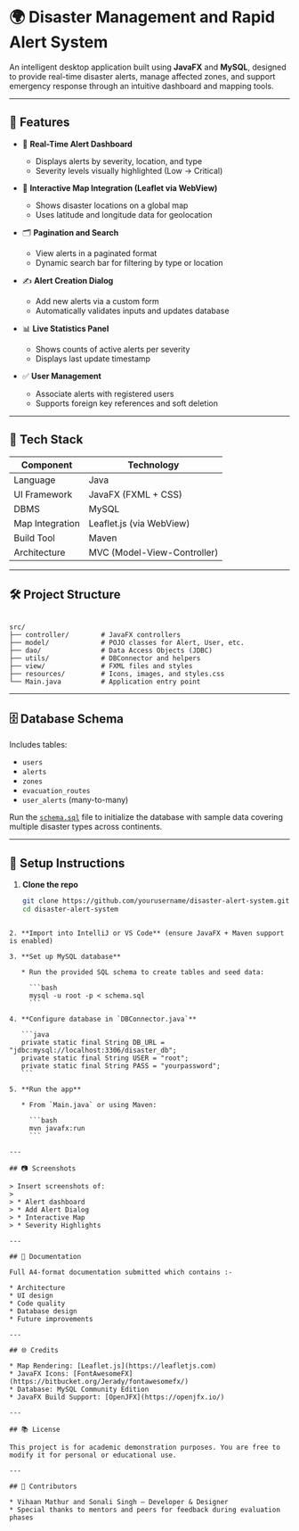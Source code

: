 # 🌍 Disaster Management and Rapid Alert System

An intelligent desktop application built using **JavaFX** and **MySQL**, designed to provide real-time disaster alerts, manage affected zones, and support emergency response through an intuitive dashboard and mapping tools.

---

## 📌 Features

- 🔴 **Real-Time Alert Dashboard**
  - Displays alerts by severity, location, and type
  - Severity levels visually highlighted (Low → Critical)

- 🧭 **Interactive Map Integration (Leaflet via WebView)**
  - Shows disaster locations on a global map
  - Uses latitude and longitude data for geolocation

- 🗂️ **Pagination and Search**
  - View alerts in a paginated format
  - Dynamic search bar for filtering by type or location

- ✍️ **Alert Creation Dialog**
  - Add new alerts via a custom form
  - Automatically validates inputs and updates database

- 📊 **Live Statistics Panel**
  - Shows counts of active alerts per severity
  - Displays last update timestamp

- ✅ **User Management**
  - Associate alerts with registered users
  - Supports foreign key references and soft deletion

---

## 🧰 Tech Stack

| Component        | Technology               |
|------------------|--------------------------|
| Language         | Java                     |
| UI Framework     | JavaFX (FXML + CSS)      |
| DBMS             | MySQL                    |
| Map Integration  | Leaflet.js (via WebView) |
| Build Tool       | Maven                    |
| Architecture     | MVC (Model-View-Controller) |

---

## 🛠️ Project Structure

```

src/
├── controller/        # JavaFX controllers
├── model/             # POJO classes for Alert, User, etc.
├── dao/               # Data Access Objects (JDBC)
├── utils/             # DBConnector and helpers
├── view/              # FXML files and styles
├── resources/         # Icons, images, and styles.css
└── Main.java          # Application entry point

````

---

## 🗄️ Database Schema

Includes tables:
- `users`
- `alerts`
- `zones`
- `evacuation_routes`
- `user_alerts` (many-to-many)

Run the [`schema.sql`](./schema.sql) file to initialize the database with sample data covering multiple disaster types across continents.

---

## 🔧 Setup Instructions

1. **Clone the repo**  
   ```bash
   git clone https://github.com/yourusername/disaster-alert-system.git
   cd disaster-alert-system
````

2. **Import into IntelliJ or VS Code** (ensure JavaFX + Maven support is enabled)

3. **Set up MySQL database**

   * Run the provided SQL schema to create tables and seed data:

     ```bash
     mysql -u root -p < schema.sql
     ```

4. **Configure database in `DBConnector.java`**

   ```java
   private static final String DB_URL = "jdbc:mysql://localhost:3306/disaster_db";
   private static final String USER = "root";
   private static final String PASS = "yourpassword";
   ```

5. **Run the app**

   * From `Main.java` or using Maven:

     ```bash
     mvn javafx:run
     ```

---

## 📷 Screenshots

> Insert screenshots of:
>
> * Alert dashboard
> * Add Alert Dialog
> * Interactive Map
> * Severity Highlights

---

## 📄 Documentation

Full A4-format documentation submitted which contains :-

* Architecture
* UI design
* Code quality
* Database design
* Future improvements

---

## 🌐 Credits

* Map Rendering: [Leaflet.js](https://leafletjs.com)
* JavaFX Icons: [FontAwesomeFX](https://bitbucket.org/Jerady/fontawesomefx/)
* Database: MySQL Community Edition
* JavaFX Build Support: [OpenJFX](https://openjfx.io/)

---

## 📚 License

This project is for academic demonstration purposes. You are free to modify it for personal or educational use.

---

## 🤝 Contributors

* Vihaan Mathur and Sonali Singh – Developer & Designer
* Special thanks to mentors and peers for feedback during evaluation phases

